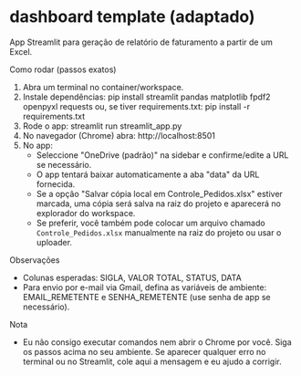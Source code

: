 # dashboard template (adaptado)

App Streamlit para geração de relatório de faturamento a partir de um Excel.

Como rodar (passos exatos)

1. Abra um terminal no container/workspace.
2. Instale dependências:
   pip install streamlit pandas matplotlib fpdf2 openpyxl requests
   ou, se tiver requirements.txt:
   pip install -r requirements.txt
3. Rode o app:
   streamlit run streamlit_app.py
4. No navegador (Chrome) abra:
   http://localhost:8501
5. No app:
   - Seleccione "OneDrive (padrão)" na sidebar e confirme/edite a URL se necessário.
   - O app tentará baixar automaticamente a aba "data" da URL fornecida.
   - Se a opção "Salvar cópia local em Controle_Pedidos.xlsx" estiver marcada, uma cópia será salva na raiz do projeto e aparecerá no explorador do workspace.
   - Se preferir, você também pode colocar um arquivo chamado `Controle_Pedidos.xlsx` manualmente na raiz do projeto ou usar o uploader.

Observações
- Colunas esperadas: SIGLA, VALOR TOTAL, STATUS, DATA
- Para envio por e-mail via Gmail, defina as variáveis de ambiente:
  EMAIL_REMETENTE e SENHA_REMETENTE (use senha de app se necessário).

Nota
- Eu não consigo executar comandos nem abrir o Chrome por você. Siga os passos acima no seu ambiente. Se aparecer qualquer erro no terminal ou no Streamlit, cole aqui a mensagem e eu ajudo a corrigir.